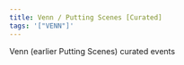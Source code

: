 ```yaml
---
title: Venn / Putting Scenes [Curated]
tags: '["VENN"]'
--- 
```

Venn (earlier Putting Scenes) curated events 
 
